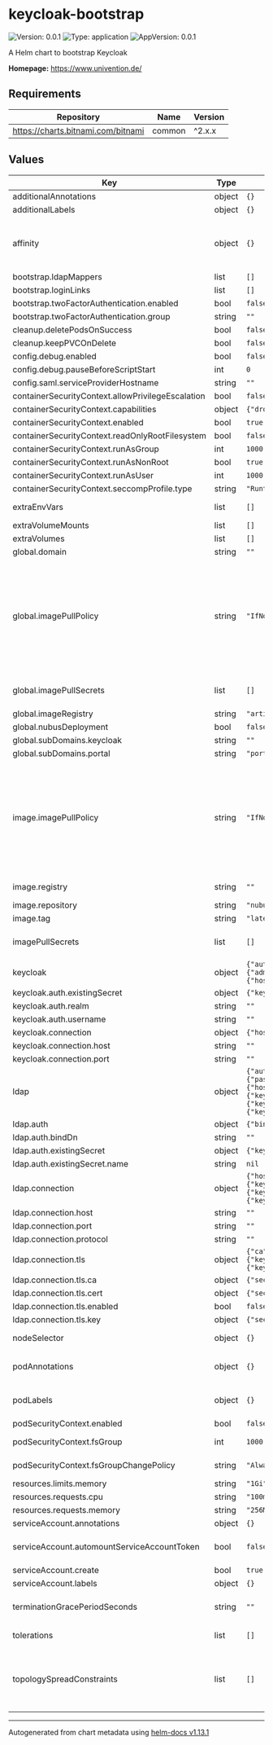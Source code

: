 # keycloak-bootstrap

![Version: 0.0.1](https://img.shields.io/badge/Version-0.0.1-informational?style=flat-square) ![Type: application](https://img.shields.io/badge/Type-application-informational?style=flat-square) ![AppVersion: 0.0.1](https://img.shields.io/badge/AppVersion-0.0.1-informational?style=flat-square)

A Helm chart to bootstrap Keycloak

**Homepage:** <https://www.univention.de/>

## Requirements

| Repository | Name | Version |
|------------|------|---------|
| https://charts.bitnami.com/bitnami | common | ^2.x.x |

## Values

| Key | Type | Default | Description |
|-----|------|---------|-------------|
| additionalAnnotations | object | `{}` | Additional custom annotations to add to all deployed objects. |
| additionalLabels | object | `{}` | Additional custom labels to add to all deployed objects. |
| affinity | object | `{}` | Affinity for pod assignment Ref: https://kubernetes.io/docs/concepts/configuration/assign-pod-node/#affinity-and-anti-affinity Note: podAffinityPreset, podAntiAffinityPreset, and  nodeAffinityPreset will be ignored when it's set |
| bootstrap.ldapMappers | list | `[]` |  |
| bootstrap.loginLinks | list | `[]` |  |
| bootstrap.twoFactorAuthentication.enabled | bool | `false` | Enable Keycloak's built-in 2FA support |
| bootstrap.twoFactorAuthentication.group | string | `""` | LDAP group DN which membership enables 2FA for users |
| cleanup.deletePodsOnSuccess | bool | `false` | Keep Pods/Job logs after successful run. |
| cleanup.keepPVCOnDelete | bool | `false` | Keep persistence on delete of this release. |
| config.debug.enabled | bool | `false` | Enable debug output of included Ansible scripts |
| config.debug.pauseBeforeScriptStart | int | `0` | Seconds for the job to pause before starting the actual bootstrapping. |
| config.saml.serviceProviderHostname | string | `""` | Service provider public hostname |
| containerSecurityContext.allowPrivilegeEscalation | bool | `false` | Enable container privileged escalation. |
| containerSecurityContext.capabilities | object | `{"drop":["ALL"]}` | Security capabilities for container. |
| containerSecurityContext.enabled | bool | `true` | Enable security context. |
| containerSecurityContext.readOnlyRootFilesystem | bool | `false` | Mounts the container's root filesystem as read-only. |
| containerSecurityContext.runAsGroup | int | `1000` | Process group id. |
| containerSecurityContext.runAsNonRoot | bool | `true` | Run container as user. |
| containerSecurityContext.runAsUser | int | `1000` | Process user id. |
| containerSecurityContext.seccompProfile.type | string | `"RuntimeDefault"` | Disallow custom Seccomp profile by setting it to RuntimeDefault. |
| extraEnvVars | list | `[]` | Array with extra environment variables to add to containers.  extraEnvVars:   - name: FOO     value: "bar"  |
| extraVolumeMounts | list | `[]` | Optionally specify an extra list of additional volumeMounts. |
| extraVolumes | list | `[]` | Optionally specify an extra list of additional volumes. |
| global.domain | string | `""` |  |
| global.imagePullPolicy | string | `"IfNotPresent"` | Define an ImagePullPolicy.  Ref.: https://kubernetes.io/docs/concepts/containers/images/#image-pull-policy  "IfNotPresent" => The image is pulled only if it is not already present locally. "Always" => Every time the kubelet launches a container, the kubelet queries the container image registry to             resolve the name to an image digest. If the kubelet has a container image with that exact digest cached             locally, the kubelet uses its cached image; otherwise, the kubelet pulls the image with the resolved             digest, and uses that image to launch the container. "Never" => The kubelet does not try fetching the image. If the image is somehow already present locally, the            kubelet attempts to start the container; otherwise, startup fails. |
| global.imagePullSecrets | list | `[]` | Credentials to fetch images from private registry Ref: https://kubernetes.io/docs/tasks/configure-pod-container/pull-image-private-registry/  imagePullSecrets:   - "docker-registry"  |
| global.imageRegistry | string | `"artifacts.software-univention.de"` | Container registry address. |
| global.nubusDeployment | bool | `false` | Indicates wether this chart is part of a Nubus deployment. |
| global.subDomains.keycloak | string | `""` |  |
| global.subDomains.portal | string | `"portal"` |  |
| image.imagePullPolicy | string | `"IfNotPresent"` | Define an ImagePullPolicy.  Ref.: https://kubernetes.io/docs/concepts/containers/images/#image-pull-policy  "IfNotPresent" => The image is pulled only if it is not already present locally. "Always" => Every time the kubelet launches a container, the kubelet queries the container image registry to             resolve the name to an image digest. If the kubelet has a container image with that exact digest cached             locally, the kubelet uses its cached image; otherwise, the kubelet pulls the image with the resolved             digest, and uses that image to launch the container. "Never" => The kubelet does not try fetching the image. If the image is somehow already present locally, the            kubelet attempts to start the container; otherwise, startup fails  |
| image.registry | string | `""` | Container registry address. This setting has higher precedence than global.registry. |
| image.repository | string | `"nubus-dev/images/keycloak-bootstrap"` | Container repository string. |
| image.tag | string | `"latest"` | Define image tag. |
| imagePullSecrets | list | `[]` | Credentials to fetch images from private registry Ref: https://kubernetes.io/docs/tasks/configure-pod-container/pull-image-private-registry/  imagePullSecrets:   - "docker-registry"  |
| keycloak | object | `{"auth":{"existingSecret":{"keyMapping":{"adminPassword":null},"name":null},"realm":"","username":""},"connection":{"host":"","port":""}}` | Keycloak settings. |
| keycloak.auth.existingSecret | object | `{"keyMapping":{"adminPassword":null},"name":null}` | Keycloak password secret reference. |
| keycloak.auth.realm | string | `""` | Keycloak realm. |
| keycloak.auth.username | string | `""` | Keycloak user. |
| keycloak.connection | object | `{"host":"","port":""}` | Connection parameters. |
| keycloak.connection.host | string | `""` | Keycloak host. |
| keycloak.connection.port | string | `""` | Keycloak port. |
| ldap | object | `{"auth":{"bindDn":"","existingSecret":{"keyMapping":{"password":null},"name":null}},"connection":{"host":"","port":"","protocol":"","tls":{"ca":{"secretKeyRef":{"key":"ca.crt","name":""}},"cert":{"secretKeyRef":{"key":"tls.crt","name":""}},"enabled":false,"key":{"secretKeyRef":{"key":"tls.key","name":""}}}}}` | LDAP settings. |
| ldap.auth | object | `{"bindDn":"","existingSecret":{"keyMapping":{"password":null},"name":null}}` | LDAP authentication parameters. |
| ldap.auth.bindDn | string | `""` | LDAP bind DN. (user to authenticate with LDAP server) |
| ldap.auth.existingSecret | object | `{"keyMapping":{"password":null},"name":null}` | LDAP bind password secret reference. |
| ldap.auth.existingSecret.name | string | `nil` | name of the secret |
| ldap.connection | object | `{"host":"","port":"","protocol":"","tls":{"ca":{"secretKeyRef":{"key":"ca.crt","name":""}},"cert":{"secretKeyRef":{"key":"tls.crt","name":""}},"enabled":false,"key":{"secretKeyRef":{"key":"tls.key","name":""}}}}` | LDAP connection parameters. |
| ldap.connection.host | string | `""` | LDAP host. |
| ldap.connection.port | string | `""` | LDAP port. |
| ldap.connection.protocol | string | `""` | LDAP protocol. |
| ldap.connection.tls | object | `{"ca":{"secretKeyRef":{"key":"ca.crt","name":""}},"cert":{"secretKeyRef":{"key":"tls.crt","name":""}},"enabled":false,"key":{"secretKeyRef":{"key":"tls.key","name":""}}}` | TLS settings. |
| ldap.connection.tls.ca | object | `{"secretKeyRef":{"key":"ca.crt","name":""}}` | TLS CA secret reference. |
| ldap.connection.tls.cert | object | `{"secretKeyRef":{"key":"tls.crt","name":""}}` | TLS certificate secret reference. |
| ldap.connection.tls.enabled | bool | `false` | Enable TLS. |
| ldap.connection.tls.key | object | `{"secretKeyRef":{"key":"tls.key","name":""}}` | TLS key secret reference. |
| nodeSelector | object | `{}` | Node labels for pod assignment Ref: https://kubernetes.io/docs/user-guide/node-selection/ |
| podAnnotations | object | `{}` | Pod Annotations. Ref: https://kubernetes.io/docs/concepts/overview/working-with-objects/annotations/ |
| podLabels | object | `{}` | Pod Labels. Ref: https://kubernetes.io/docs/concepts/overview/working-with-objects/labels/ |
| podSecurityContext.enabled | bool | `false` | Enable security context. |
| podSecurityContext.fsGroup | int | `1000` | If specified, all processes of the container are also part of the supplementary group. |
| podSecurityContext.fsGroupChangePolicy | string | `"Always"` | Change ownership and permission of the volume before being exposed inside a Pod. |
| resources.limits.memory | string | `"1Gi"` | The max amount of RAM to consume. |
| resources.requests.cpu | string | `"100m"` | The amount of CPUs which has to be available on the scheduled node. |
| resources.requests.memory | string | `"256Mi"` | The amount of RAM which has to be available on the scheduled node. |
| serviceAccount.annotations | object | `{}` | Additional custom annotations for the ServiceAccount. |
| serviceAccount.automountServiceAccountToken | bool | `false` | Allows auto mount of ServiceAccountToken on the serviceAccount created. Can be set to false if pods using this serviceAccount do not need to use K8s API. |
| serviceAccount.create | bool | `true` | Enable creation of ServiceAccount for pod. |
| serviceAccount.labels | object | `{}` | Additional custom labels for the ServiceAccount. |
| terminationGracePeriodSeconds | string | `""` | In seconds, time the given to the pod needs to terminate gracefully. Ref: https://kubernetes.io/docs/concepts/workloads/pods/pod/#termination-of-pods |
| tolerations | list | `[]` | Tolerations for pod assignment Ref: https://kubernetes.io/docs/concepts/configuration/taint-and-toleration/ |
| topologySpreadConstraints | list | `[]` | Topology spread constraints rely on node labels to identify the topology domain(s) that each Node is in Ref: https://kubernetes.io/docs/concepts/workloads/pods/pod-topology-spread-constraints/  topologySpreadConstraints:   - maxSkew: 1     topologyKey: failure-domain.beta.kubernetes.io/zone     whenUnsatisfiable: DoNotSchedule |

----------------------------------------------
Autogenerated from chart metadata using [helm-docs v1.13.1](https://github.com/norwoodj/helm-docs/releases/v1.13.1)
